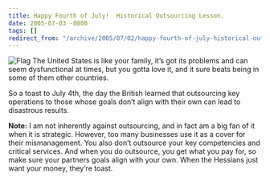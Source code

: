 ```yaml
---
title: Happy Fourth of July!  Historical Outsourcing Lesson.
date: 2005-07-03 -0800
tags: []
redirect_from: "/archive/2005/07/02/happy-fourth-of-july-historical-outsourcing-lesson.aspx/"
---
```


![Flag](https://haacked.com/images/UsFlag.jpg) The United States is like
your family, it’s got its problems and can seem dysfunctional at times,
but you gotta love it, and it sure beats being in some of them other
countries.

So a toast to July 4th, the day the British learned that outsourcing key
operations to those whose goals don’t align with their own can lead to
disastrous results.

**Note:** I am not inherently against outsourcing, and in fact am a big
fan of it when it is strategic. However, too many businesses use it as a
cover for their mismanagement. You also don’t outsource your key
competencies and critical services. And when you do outsource, you get
what you pay for, so make sure your partners goals align with your own.
When the Hessians just want your money, they’re toast.

